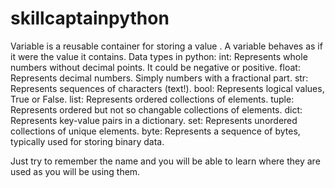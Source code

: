 # skillcaptainpython
Variable is a reusable container for storing a value .
A variable behaves as if it were the value it contains.
Data types in python:
int: Represents whole numbers without decimal points. It could be negative or positive.
float: Represents decimal numbers. Simply numbers with a fractional part.
str: Represents sequences of characters (text!).
bool: Represents logical values, True or False.
list: Represents ordered collections of elements.
tuple: Represents ordered but not so changable collections of elements.
dict: Represents key-value pairs in a dictionary.
set: Represents unordered collections of unique elements.
byte: Represents a sequence of bytes, typically used for storing binary data.

Just try to remember the name and you will be able to learn where they are used as you will be using them.
